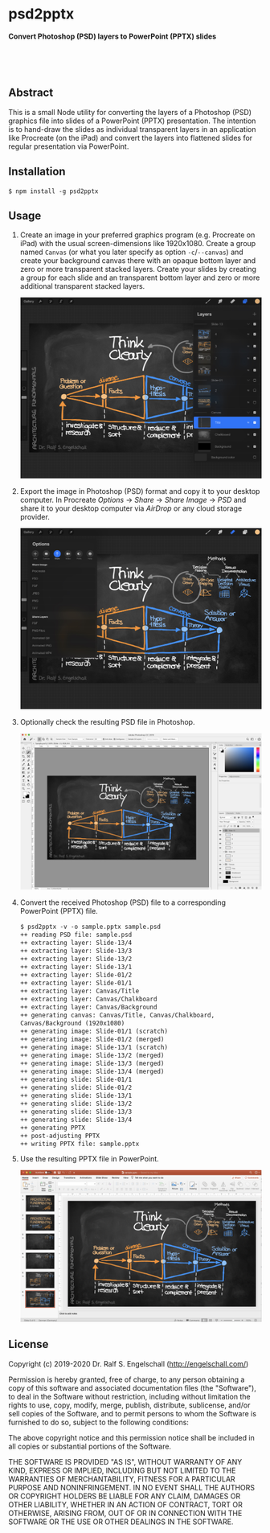 
psd2pptx
========

**Convert Photoshop (PSD) layers to PowerPoint (PPTX) slides**

<p/>
<img src="https://nodei.co/npm/psd2pptx.png?downloads=true&stars=true" alt=""/>

<p/>
<img src="https://david-dm.org/rse/psd2pptx.png" alt=""/>

Abstract
--------

This is a small Node utility for converting the layers of a Photoshop
(PSD) graphics file into slides of a PowerPoint (PPTX) presentation. The
intention is to hand-draw the slides as individual transparent layers in
an application like Procreate (on the iPad) and convert the layers into
flattened slides for regular presentation via PowerPoint.

Installation
------------

```
$ npm install -g psd2pptx
```

Usage
-----

1. Create an image in your preferred graphics program (e.g. Procreate on iPad)
   with the usual screen-dimensions like 1920x1080. Create a group
   named `Canvas` (or what you later specify as option `-c`/`--canvas`)
   and create your background canvas there with an opaque bottom layer
   and zero or more transparent stacked layers. Create your slides by
   creating a group for each slide and an transparent bottom layer and
   zero or more additional transparent stacked layers.

   ![sample-screenshot-1](sample-screenshot-1.png)

2. Export the image in Photoshop (PSD) format and copy it to your desktop computer.
   In Procreate *Options* &rarr; *Share* &rarr; *Share Image* &rarr; *PSD*
   and share it to your desktop computer via *AirDrop* or any cloud storage provider.

   ![sample-screenshot-2](sample-screenshot-2.png)

3. Optionally check the resulting PSD file in Photoshop.

   ![sample-screenshot-3](sample-screenshot-3.png)

4. Convert the received Photoshop (PSD) file to a corresponding PowerPoint (PPTX) file.

    ```shell
    $ psd2pptx -v -o sample.pptx sample.psd
    ++ reading PSD file: sample.psd
    ++ extracting layer: Slide-13/4
    ++ extracting layer: Slide-13/3
    ++ extracting layer: Slide-13/2
    ++ extracting layer: Slide-13/1
    ++ extracting layer: Slide-01/2
    ++ extracting layer: Slide-01/1
    ++ extracting layer: Canvas/Title
    ++ extracting layer: Canvas/Chalkboard
    ++ extracting layer: Canvas/Background
    ++ generating canvas: Canvas/Title, Canvas/Chalkboard, Canvas/Background (1920x1080)
    ++ generating image: Slide-01/1 (scratch)
    ++ generating image: Slide-01/2 (merged)
    ++ generating image: Slide-13/1 (scratch)
    ++ generating image: Slide-13/2 (merged)
    ++ generating image: Slide-13/3 (merged)
    ++ generating image: Slide-13/4 (merged)
    ++ generating slide: Slide-01/1
    ++ generating slide: Slide-01/2
    ++ generating slide: Slide-13/1
    ++ generating slide: Slide-13/2
    ++ generating slide: Slide-13/3
    ++ generating slide: Slide-13/4
    ++ generating PPTX
    ++ post-adjusting PPTX
    ++ writing PPTX file: sample.pptx
    ```

5. Use the resulting PPTX file in PowerPoint.
   
   ![sample-screenshot-4](sample-screenshot-4.png)

License
-------

Copyright (c) 2019-2020 Dr. Ralf S. Engelschall (http://engelschall.com/)

Permission is hereby granted, free of charge, to any person obtaining
a copy of this software and associated documentation files (the
"Software"), to deal in the Software without restriction, including
without limitation the rights to use, copy, modify, merge, publish,
distribute, sublicense, and/or sell copies of the Software, and to
permit persons to whom the Software is furnished to do so, subject to
the following conditions:

The above copyright notice and this permission notice shall be included
in all copies or substantial portions of the Software.

THE SOFTWARE IS PROVIDED "AS IS", WITHOUT WARRANTY OF ANY KIND,
EXPRESS OR IMPLIED, INCLUDING BUT NOT LIMITED TO THE WARRANTIES OF
MERCHANTABILITY, FITNESS FOR A PARTICULAR PURPOSE AND NONINFRINGEMENT.
IN NO EVENT SHALL THE AUTHORS OR COPYRIGHT HOLDERS BE LIABLE FOR ANY
CLAIM, DAMAGES OR OTHER LIABILITY, WHETHER IN AN ACTION OF CONTRACT,
TORT OR OTHERWISE, ARISING FROM, OUT OF OR IN CONNECTION WITH THE
SOFTWARE OR THE USE OR OTHER DEALINGS IN THE SOFTWARE.

